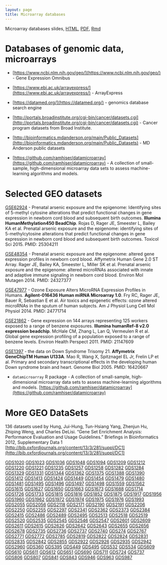 ```yaml
---
layout: page
title: Microarray databases
---
```


Microarray databases slides, [HTML](/BIOS567/assets/presentation_Microarray/02_Microarray_databases.html), [PDF](/BIOS567/assets/presentation_Microarray/02_Microarray_databases.pdf), [Rmd](/BIOS567/assets/presentation_Microarray/02_Microarray_databases.Rmd)
# Databases of genomic data, microarrays

- [https://www.ncbi.nlm.nih.gov/geo/](https://www.ncbi.nlm.nih.gov/geo/) - Gene Expression Omnibus

- [https://www.ebi.ac.uk/arrayexpress/](https://www.ebi.ac.uk/arrayexpress/) - ArrayExpress

- [https://datamed.org/](https://datamed.org/) - genomics database search engine

- [http://portals.broadinstitute.org/cgi-bin/cancer/datasets.cgi](http://portals.broadinstitute.org/cgi-bin/cancer/datasets.cgi) - Cancer program datasets from Broad Institute. 

- [http://bioinformatics.mdanderson.org/main/Public_Datasets](http://bioinformatics.mdanderson.org/main/Public_Datasets) - MD Anderson public datasets

- [https://github.com/ramhiser/datamicroarray](https://github.com/ramhiser/datamicroarray) - A collection of small-sample, high-dimensional microarray data sets to assess machine-learning algorithms and models.

# Selected GEO datasets

[GSE62924](https://www.ncbi.nlm.nih.gov/geo/query/acc.cgi?acc=GSE62924) - Prenatal arsenic exposure and the epigenome: Identifying sites of 5-methyl cytosine alterations that predict functional changes in gene expression in newborn cord blood and subsequent birth outcomes. **Illumina HumanMethylation450 BeadChip**. Rojas D, Rager JE, Smeester L, Bailey KA et al. Prenatal arsenic exposure and the epigenome: identifying sites of 5-methylcytosine alterations that predict functional changes in gene expression in newborn cord blood and subsequent birth outcomes. Toxicol Sci 2015. PMID: 25304211

[GSE48354](https://www.ncbi.nlm.nih.gov/geo/query/acc.cgi?acc=GSE48354) - Prenatal arsenic exposure and the epigenome: altered gene expression profiles in newborn cord blood. Affymetrix Human Gene 2.0 ST Array. Rager JE, Bailey KA, Smeester L, Miller SK et al. Prenatal arsenic exposure and the epigenome: altered microRNAs associated with innate and adaptive immune signaling in newborn cord blood. Environ Mol Mutagen 2014. PMID: 24327377

[GSE47977](https://www.ncbi.nlm.nih.gov/geo/query/acc.cgi?acc=GSE47977) - Ozone Exposure Alters MicroRNA Expression Profiles in Humans. **Agilent-016436 Human miRNA Microarray 1.0**. Fry RC, Rager JE, Bauer R, Sebastian E et al. Air toxics and epigenetic effects: ozone altered microRNAs in the sputum of human subjects. Am J Physiol Lung Cell Mol Physiol 2014. PMID: 24771714

[GSE21862](https://www.ncbi.nlm.nih.gov/geo/query/acc.cgi?acc=GSE21862) - Gene expression on 144 arrays representing 125 workers exposed to a range of benzene exposures. **Illumina humanRef-8 v2.0 expression beadchip**. McHale CM, Zhang L, Lan Q, Vermeulen R et al. Global gene expression profiling of a population exposed to a range of benzene levels. Environ Health Perspect 2011. PMID: 21147609

[GSE1397](https://www.ncbi.nlm.nih.gov/geo/query/acc.cgi?acc=GSE1397) - the data on Down Syndrome Trisomy 21. **Affymetrix GeneChipTM Human U133A**. Mao R, Wang X, Spitznagel EL Jr, Frelin LP et al. Primary and secondary transcriptional effects in the developing human Down syndrome brain and heart. Genome Biol 2005. PMID: 16420667

- `datamicroarray` R package - A collection of small-sample, high-dimensional microarray data sets to assess machine-learning algorithms and models. [https://github.com/ramhiser/datamicroarray](https://github.com/ramhiser/datamicroarray)

# More GEO DataSets

136 datasets used by Hung, Jui-Hung, Tun-Hsiang Yang, Zhenjun Hu, Zhiping Weng, and Charles DeLisi. “Gene Set Enrichment Analysis: Performance Evaluation and Usage Guidelines.” Briefings in Bioinformatics 2012, Supplementary Data 1 [http://bib.oxfordjournals.org/content/13/3/281/suppl/DC1](http://bib.oxfordjournals.org/content/13/3/281/suppl/DC1)

[GDS1020](https://www.ncbi.nlm.nih.gov/sites/GDSbrowser?acc=GDS1020)
[GDS1023](https://www.ncbi.nlm.nih.gov/sites/GDSbrowser?acc=GDS1023)
[GDS1036](https://www.ncbi.nlm.nih.gov/sites/GDSbrowser?acc=GDS1036)
[GDS1048](https://www.ncbi.nlm.nih.gov/sites/GDSbrowser?acc=GDS1048)
[GDS1094](https://www.ncbi.nlm.nih.gov/sites/GDSbrowser?acc=GDS1094)
[GDS1209](https://www.ncbi.nlm.nih.gov/sites/GDSbrowser?acc=GDS1209)
[GDS1212](https://www.ncbi.nlm.nih.gov/sites/GDSbrowser?acc=GDS1212)
[GDS1220](https://www.ncbi.nlm.nih.gov/sites/GDSbrowser?acc=GDS1220)
[GDS1221](https://www.ncbi.nlm.nih.gov/sites/GDSbrowser?acc=GDS1221)
[GDS1235](https://www.ncbi.nlm.nih.gov/sites/GDSbrowser?acc=GDS1235)
[GDS1257](https://www.ncbi.nlm.nih.gov/sites/GDSbrowser?acc=GDS1257)
[GDS1258](https://www.ncbi.nlm.nih.gov/sites/GDSbrowser?acc=GDS1258)
[GDS1282](https://www.ncbi.nlm.nih.gov/sites/GDSbrowser?acc=GDS1282)
[GDS1284](https://www.ncbi.nlm.nih.gov/sites/GDSbrowser?acc=GDS1284)
[GDS1329](https://www.ncbi.nlm.nih.gov/sites/GDSbrowser?acc=GDS1329)
[GDS1331](https://www.ncbi.nlm.nih.gov/sites/GDSbrowser?acc=GDS1331)
[GDS1344](https://www.ncbi.nlm.nih.gov/sites/GDSbrowser?acc=GDS1344)
[GDS1362](https://www.ncbi.nlm.nih.gov/sites/GDSbrowser?acc=GDS1362)
[GDS1375](https://www.ncbi.nlm.nih.gov/sites/GDSbrowser?acc=GDS1375)
[GDS1388](https://www.ncbi.nlm.nih.gov/sites/GDSbrowser?acc=GDS1388)
[GDS1390](https://www.ncbi.nlm.nih.gov/sites/GDSbrowser?acc=GDS1390)
[GDS1412](https://www.ncbi.nlm.nih.gov/sites/GDSbrowser?acc=GDS1412)
[GDS1413](https://www.ncbi.nlm.nih.gov/sites/GDSbrowser?acc=GDS1413)
[GDS1424](https://www.ncbi.nlm.nih.gov/sites/GDSbrowser?acc=GDS1424)
[GDS1449](https://www.ncbi.nlm.nih.gov/sites/GDSbrowser?acc=GDS1449)
[GDS1454](https://www.ncbi.nlm.nih.gov/sites/GDSbrowser?acc=GDS1454)
[GDS1479](https://www.ncbi.nlm.nih.gov/sites/GDSbrowser?acc=GDS1479)
[GDS1480](https://www.ncbi.nlm.nih.gov/sites/GDSbrowser?acc=GDS1480)
[GDS1481](https://www.ncbi.nlm.nih.gov/sites/GDSbrowser?acc=GDS1481)
[GDS1495](https://www.ncbi.nlm.nih.gov/sites/GDSbrowser?acc=GDS1495)
[GDS1496](https://www.ncbi.nlm.nih.gov/sites/GDSbrowser?acc=GDS1496)
[GDS1497](https://www.ncbi.nlm.nih.gov/sites/GDSbrowser?acc=GDS1497)
[GDS1498](https://www.ncbi.nlm.nih.gov/sites/GDSbrowser?acc=GDS1498)
[GDS1559](https://www.ncbi.nlm.nih.gov/sites/GDSbrowser?acc=GDS1559)
[GDS1562](https://www.ncbi.nlm.nih.gov/sites/GDSbrowser?acc=GDS1562)
[GDS1615](https://www.ncbi.nlm.nih.gov/sites/GDSbrowser?acc=GDS1615)
[GDS1627](https://www.ncbi.nlm.nih.gov/sites/GDSbrowser?acc=GDS1627)
[GDS1650](https://www.ncbi.nlm.nih.gov/sites/GDSbrowser?acc=GDS1650)
[GDS1663](https://www.ncbi.nlm.nih.gov/sites/GDSbrowser?acc=GDS1663)
[GDS1673](https://www.ncbi.nlm.nih.gov/sites/GDSbrowser?acc=GDS1673)
[GDS1688](https://www.ncbi.nlm.nih.gov/sites/GDSbrowser?acc=GDS1688)
[GDS1714](https://www.ncbi.nlm.nih.gov/sites/GDSbrowser?acc=GDS1714)
[GDS1726](https://www.ncbi.nlm.nih.gov/sites/GDSbrowser?acc=GDS1726)
[GDS1733](https://www.ncbi.nlm.nih.gov/sites/GDSbrowser?acc=GDS1733)
[GDS1815](https://www.ncbi.nlm.nih.gov/sites/GDSbrowser?acc=GDS1815)
[GDS1816](https://www.ncbi.nlm.nih.gov/sites/GDSbrowser?acc=GDS1816)
[GDS1852](https://www.ncbi.nlm.nih.gov/sites/GDSbrowser?acc=GDS1852)
[GDS1875](https://www.ncbi.nlm.nih.gov/sites/GDSbrowser?acc=GDS1875)
[GDS1917](https://www.ncbi.nlm.nih.gov/sites/GDSbrowser?acc=GDS1917)
[GDS1956](https://www.ncbi.nlm.nih.gov/sites/GDSbrowser?acc=GDS1956)
[GDS1960](https://www.ncbi.nlm.nih.gov/sites/GDSbrowser?acc=GDS1960)
[GDS1962](https://www.ncbi.nlm.nih.gov/sites/GDSbrowser?acc=GDS1962)
[GDS1972](https://www.ncbi.nlm.nih.gov/sites/GDSbrowser?acc=GDS1972)
[GDS1974](https://www.ncbi.nlm.nih.gov/sites/GDSbrowser?acc=GDS1974)
[GDS1975](https://www.ncbi.nlm.nih.gov/sites/GDSbrowser?acc=GDS1975)
[GDS1976](https://www.ncbi.nlm.nih.gov/sites/GDSbrowser?acc=GDS1976)
[GDS1993](https://www.ncbi.nlm.nih.gov/sites/GDSbrowser?acc=GDS1993)
[GDS2055](https://www.ncbi.nlm.nih.gov/sites/GDSbrowser?acc=GDS2055)
[GDS2056](https://www.ncbi.nlm.nih.gov/sites/GDSbrowser?acc=GDS2056)
[GDS2118](https://www.ncbi.nlm.nih.gov/sites/GDSbrowser?acc=GDS2118)
[GDS2171](https://www.ncbi.nlm.nih.gov/sites/GDSbrowser?acc=GDS2171)
[GDS2190](https://www.ncbi.nlm.nih.gov/sites/GDSbrowser?acc=GDS2190)
[GDS2191](https://www.ncbi.nlm.nih.gov/sites/GDSbrowser?acc=GDS2191)
[GDS2206](https://www.ncbi.nlm.nih.gov/sites/GDSbrowser?acc=GDS2206)
[GDS2250](https://www.ncbi.nlm.nih.gov/sites/GDSbrowser?acc=GDS2250)
[GDS2255](https://www.ncbi.nlm.nih.gov/sites/GDSbrowser?acc=GDS2255)
[GDS2297](https://www.ncbi.nlm.nih.gov/sites/GDSbrowser?acc=GDS2297)
[GDS2341](https://www.ncbi.nlm.nih.gov/sites/GDSbrowser?acc=GDS2341)
[GDS2362](https://www.ncbi.nlm.nih.gov/sites/GDSbrowser?acc=GDS2362)
[GDS2373](https://www.ncbi.nlm.nih.gov/sites/GDSbrowser?acc=GDS2373)
[GDS2384](https://www.ncbi.nlm.nih.gov/sites/GDSbrowser?acc=GDS2384)
[GDS2415](https://www.ncbi.nlm.nih.gov/sites/GDSbrowser?acc=GDS2415)
[GDS2486](https://www.ncbi.nlm.nih.gov/sites/GDSbrowser?acc=GDS2486)
[GDS2489](https://www.ncbi.nlm.nih.gov/sites/GDSbrowser?acc=GDS2489)
[GDS2495](https://www.ncbi.nlm.nih.gov/sites/GDSbrowser?acc=GDS2495)
[GDS2513](https://www.ncbi.nlm.nih.gov/sites/GDSbrowser?acc=GDS2513)
[GDS2518](https://www.ncbi.nlm.nih.gov/sites/GDSbrowser?acc=GDS2518)
[GDS2519](https://www.ncbi.nlm.nih.gov/sites/GDSbrowser?acc=GDS2519)
[GDS2520](https://www.ncbi.nlm.nih.gov/sites/GDSbrowser?acc=GDS2520)
[GDS2535](https://www.ncbi.nlm.nih.gov/sites/GDSbrowser?acc=GDS2535)
[GDS2545](https://www.ncbi.nlm.nih.gov/sites/GDSbrowser?acc=GDS2545)
[GDS2546](https://www.ncbi.nlm.nih.gov/sites/GDSbrowser?acc=GDS2546)
[GDS2547](https://www.ncbi.nlm.nih.gov/sites/GDSbrowser?acc=GDS2547)
[GDS2601](https://www.ncbi.nlm.nih.gov/sites/GDSbrowser?acc=GDS2601)
[GDS2609](https://www.ncbi.nlm.nih.gov/sites/GDSbrowser?acc=GDS2609)
[GDS2611](https://www.ncbi.nlm.nih.gov/sites/GDSbrowser?acc=GDS2611)
[GDS2615](https://www.ncbi.nlm.nih.gov/sites/GDSbrowser?acc=GDS2615)
[GDS2626](https://www.ncbi.nlm.nih.gov/sites/GDSbrowser?acc=GDS2626)
[GDS2642](https://www.ncbi.nlm.nih.gov/sites/GDSbrowser?acc=GDS2642)
[GDS2643](https://www.ncbi.nlm.nih.gov/sites/GDSbrowser?acc=GDS2643)
[GDS2655](https://www.ncbi.nlm.nih.gov/sites/GDSbrowser?acc=GDS2655)
[GDS2656](https://www.ncbi.nlm.nih.gov/sites/GDSbrowser?acc=GDS2656)
[GDS2678](https://www.ncbi.nlm.nih.gov/sites/GDSbrowser?acc=GDS2678)
[GDS2735](https://www.ncbi.nlm.nih.gov/sites/GDSbrowser?acc=GDS2735)
[GDS2736](https://www.ncbi.nlm.nih.gov/sites/GDSbrowser?acc=GDS2736)
[GDS2737](https://www.ncbi.nlm.nih.gov/sites/GDSbrowser?acc=GDS2737)
[GDS2740](https://www.ncbi.nlm.nih.gov/sites/GDSbrowser?acc=GDS2740)
[GDS274](https://www.ncbi.nlm.nih.gov/sites/GDSbrowser?acc=GDS274)
[GDS2767](https://www.ncbi.nlm.nih.gov/sites/GDSbrowser?acc=GDS2767)
[GDS2771](https://www.ncbi.nlm.nih.gov/sites/GDSbrowser?acc=GDS2771)
[GDS2772](https://www.ncbi.nlm.nih.gov/sites/GDSbrowser?acc=GDS2772)
[GDS2785](https://www.ncbi.nlm.nih.gov/sites/GDSbrowser?acc=GDS2785)
[GDS2819](https://www.ncbi.nlm.nih.gov/sites/GDSbrowser?acc=GDS2819)
[GDS2822](https://www.ncbi.nlm.nih.gov/sites/GDSbrowser?acc=GDS2822)
[GDS2824](https://www.ncbi.nlm.nih.gov/sites/GDSbrowser?acc=GDS2824)
[GDS2831](https://www.ncbi.nlm.nih.gov/sites/GDSbrowser?acc=GDS2831)
[GDS2835](https://www.ncbi.nlm.nih.gov/sites/GDSbrowser?acc=GDS2835)
[GDS2842](https://www.ncbi.nlm.nih.gov/sites/GDSbrowser?acc=GDS2842)
[GDS2855](https://www.ncbi.nlm.nih.gov/sites/GDSbrowser?acc=GDS2855)
[GDS2922](https://www.ncbi.nlm.nih.gov/sites/GDSbrowser?acc=GDS2922)
[GDS2926](https://www.ncbi.nlm.nih.gov/sites/GDSbrowser?acc=GDS2926)
[GDS2935](https://www.ncbi.nlm.nih.gov/sites/GDSbrowser?acc=GDS2935)
[GDS2942](https://www.ncbi.nlm.nih.gov/sites/GDSbrowser?acc=GDS2942)
[GDS2960](https://www.ncbi.nlm.nih.gov/sites/GDSbrowser?acc=GDS2960)
[GDS360](https://www.ncbi.nlm.nih.gov/sites/GDSbrowser?acc=GDS360)
[GDS395](https://www.ncbi.nlm.nih.gov/sites/GDSbrowser?acc=GDS395)
[GDS449](https://www.ncbi.nlm.nih.gov/sites/GDSbrowser?acc=GDS449)
[GDS495](https://www.ncbi.nlm.nih.gov/sites/GDSbrowser?acc=GDS495)
[GDS532](https://www.ncbi.nlm.nih.gov/sites/GDSbrowser?acc=GDS532)
[GDS534](https://www.ncbi.nlm.nih.gov/sites/GDSbrowser?acc=GDS534)
[GDS609](https://www.ncbi.nlm.nih.gov/sites/GDSbrowser?acc=GDS609)
[GDS610](https://www.ncbi.nlm.nih.gov/sites/GDSbrowser?acc=GDS610)
[GDS611](https://www.ncbi.nlm.nih.gov/sites/GDSbrowser?acc=GDS611)
[GDS612](https://www.ncbi.nlm.nih.gov/sites/GDSbrowser?acc=GDS612)
[GDS651](https://www.ncbi.nlm.nih.gov/sites/GDSbrowser?acc=GDS651)
[GDS690](https://www.ncbi.nlm.nih.gov/sites/GDSbrowser?acc=GDS690)
[GDS711](https://www.ncbi.nlm.nih.gov/sites/GDSbrowser?acc=GDS711)
[GDS724](https://www.ncbi.nlm.nih.gov/sites/GDSbrowser?acc=GDS724)
[GDS737](https://www.ncbi.nlm.nih.gov/sites/GDSbrowser?acc=GDS737)
[GDS806](https://www.ncbi.nlm.nih.gov/sites/GDSbrowser?acc=GDS806)
[GDS807](https://www.ncbi.nlm.nih.gov/sites/GDSbrowser?acc=GDS807)
[GDS841](https://www.ncbi.nlm.nih.gov/sites/GDSbrowser?acc=GDS841)
[GDS843](https://www.ncbi.nlm.nih.gov/sites/GDSbrowser?acc=GDS843)
[GDS946](https://www.ncbi.nlm.nih.gov/sites/GDSbrowser?acc=GDS946)
[GDS963](https://www.ncbi.nlm.nih.gov/sites/GDSbrowser?acc=GDS963)
[GDS987](https://www.ncbi.nlm.nih.gov/sites/GDSbrowser?acc=GDS987)

